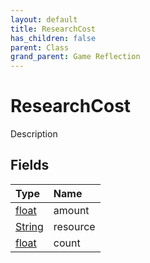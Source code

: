 ```yaml
---
layout: default
title: ResearchCost
has_children: false
parent: Class
grand_parent: Game Reflection
---
```

# ResearchCost
Description 

## Fields
| Type | Name |
|:-------------|:--------------|
| [float](/game-reflection/components/float.md) | amount |
| [String](/game-reflection/components/string.md) | resource |
| [float](/game-reflection/components/float.md) | count |
